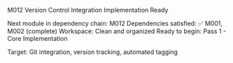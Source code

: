 M012 Version Control Integration Implementation Ready

Next module in dependency chain: M012
Dependencies satisfied: ✅ M001, M002 (complete)
Workspace: Clean and organized
Ready to begin: Pass 1 - Core Implementation

Target: Git integration, version tracking, automated tagging
